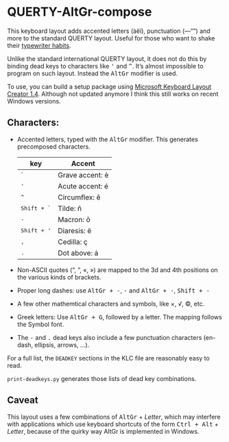 # QUERTY-AltGr-compose

This keyboard layout adds accented letters (àêï), punctuation (—“”) and more to the standard QUERTY layout.
Useful for those who want to shake their [typewriter habits](https://practicaltypography.com/typewriter-habits.html).

Unlike the standard international QUERTY layout, it does not do this by binding dead
keys to characters like <kbd>'</kbd> and <kbd>^</kbd>. It’s almost impossible to program
on such layout. Instead the <kbd>AltGr</kbd> modifier is used.

To use, you can build a setup package using [Microsoft Keyboard Layout Creator 1.4](https://www.microsoft.com/en-nz/download/details.aspx?id=22339).
Although not updated anymore I think this still works on recent Windows versions.

## Characters:

  - Accented letters, typed with the <kbd>AltGr</kbd> modifier. This generates
    precomposed characters.
   
    | key           | Accent |
    | ------------- | ------------- |
    | <kbd>`</kbd>  | Grave accent: è |
    | <kbd>'</kbd>  | Acute accent: é |
    | <kbd>^</kbd>  | Circumflex: ê |
    | <kbd>Shift + `</kbd>  | Tilde: ñ |
    | <kbd>-</kbd>  | Macron: ō |
    | <kbd>Shift + '</kbd>  | Diaresis: ë |
    | <kbd>,</kbd>  | Cedilla: ç |
    | <kbd>.</kbd>  | Dot above: ȧ |

  - Non-ASCII quotes (“, ”, «, ») are mapped to the 3d and 4th positions on the various kinds of brackets.
  
  - Proper long dashes: use <kbd>AltGr + -</kbd>, <kbd>-</kbd> and <kbd>AltGr + -</kbd>, <kbd>Shift + -</kbd>
  
  - A few other mathemtical characters and symbols, like ×, √, ©, etc.
  
  - Greek letters: Use <kbd>AltGr + G</kbd>, followed by a letter. The mapping follows the Symbol font.
  
  - The <kbd>-</kbd> and <kbd>.</kbd> dead keys also include a few punctuation characters (en-dash, ellipsis, arrows, …).

For a full list, the `DEADKEY` sections in the KLC file are reasonably easy to read.

`print-deadkeys.py` generates those lists of dead key combinations.

## Caveat

This layout uses a few combinations of <kbd>AltGr</kbd> + _Letter_, which may interfere with applications
which use keyboard shortcuts of the form <kbd>Ctrl + Alt</kbd> + _Letter_, because of the quirky
way AltGr is implemented in Windows.

